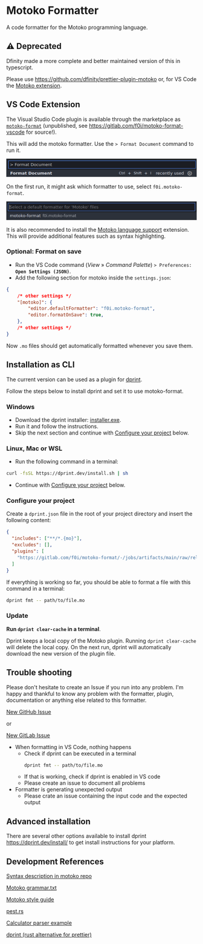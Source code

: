 # Motoko Formatter

A code formatter for the Motoko programming language.

## :warning: Deprecated

Dfinity made a more complete and better maintained version of this in typescript.

Please use https://github.com/dfinity/prettier-plugin-motoko
or, for VS Code the [Motoko extension](https://marketplace.visualstudio.com/items?itemName=dfinity-foundation.vscode-motoko).

## VS Code Extension

The Visual Studio Code plugin is available through the marketplace as [`motoko-format`](https://marketplace.visualstudio.com/items?itemName=f0i.motoko-format) (unpublished, see https://gitlab.com/f0i/motoko-format-vscode for source!).

This will add the motoko formatter.
Use the `> Format Document` command to run it.

![`> Format Document`](docs/format_document.png)

On the first run, it might ask which formatter to use, select `f0i.motoko-format`.

![`f0i.motoko-format`](docs/select_formatter.png)

It is also recommended to install the [Motoko language support](https://marketplace.visualstudio.com/items?itemName=dfinity-foundation.vscode-motoko) extension.
This will provide additional features such as syntax highlighting.

### Optional: Format on save

- Run the VS Code command (_View_ » _Command Palette_) `> Preferences:` **`Open Settings (JSON)`**.
- Add the following section for motoko inside the `settings.json`:

```json
{
    /* other settings */
    "[motoko]": {
        "editor.defaultFormatter": "f0i.motoko-format",
        "editor.formatOnSave": true,
    },
    /* other settings */
}
```

Now `.mo` files should get automatically formatted whenever you save them.

## Installation as CLI

The current version can be used as a plugin for [dprint](https://dprint.dev/).

Follow the steps below to install dprint and set it to use motoko-format.

### Windows

- Download the dprint installer: [installer.exe](https://github.com/dprint/dprint/releases/latest/download/dprint-x86_64-pc-windows-msvc-installer.exe).
- Run it and follow the instructions.
- Skip the next section and continue with [Configure your project](#configure-your-project) below.

### Linux, Mac or WSL

- Run the following command in a terminal:

```bash
curl -fsSL https://dprint.dev/install.sh | sh
```

- Continue with [Configure your project](#configure-your-project) below.

### Configure your project

Create a `dprint.json` file in the root of your project directory and insert the following content:

```json
{
  "includes": ["**/*.{mo}"],
  "excludes": [],
  "plugins": [
    "https://gitlab.com/f0i/motoko-format/-/jobs/artifacts/main/raw/release/dprint_plugin_motoko.wasm?job=release&file=plugin.wasm"
  ]
}
```

If everything is working so far, you should be able to format a file with this command in a terminal:

```bash
dprint fmt -- path/to/file.mo
```

### Update

**Run `dprint clear-cache` in a terminal**.

Dprint keeps a local copy of the Motoko plugin.
Running `dprint clear-cache` will delete the local copy.
On the next run, dprint will automatically download the new version of the plugin file.

## Trouble shooting

Please don't hesitate to create an Issue if you run into any problem.
I'm happy and thankful to know any problem with the formatter, plugin, documentation or anything else related to this formatter.

[New GitHub Issue](https://github.com/f0i/motoko-format/issues/new/choose)

or

[New GitLab Issue](https://gitlab.com/f0i/motoko-format/-/issues/new)

- When formatting in VS Code, nothing happens
  - Check if dprint can be executed in a terminal
    ```bash
    dprint fmt -- path/to/file.mo
    ```
  - If that is working, check if dprint is enabled in VS code
  - Please create an issue to document all problems
- Formatter is generating unexpected output
  - Please crate an issue containing the input code and the expected output

## Advanced installation

There are several other options available to install dprint <https://dprint.dev/install/> to get install instructions for your platform.

## Development References

[Syntax description in motoko repo](https://github.com/dfinity/motoko/blob/master/doc/modules/language-guide/pages/language-manual.adoc)

[Motoko grammar.txt](https://raw.githubusercontent.com/dfinity/motoko/master/doc/modules/language-guide/examples/grammar.txt)

[Motoko style guide](https://internetcomputer.org/docs/current/developer-docs/build/languages/motoko/style/)

[pest.rs](https://pest.rs/)

[Calculator parser example](https://createlang.rs/01_calculator/ast.html)

[dprint (rust alternative for prettier)](https://dprint.dev/plugin-dev/)
